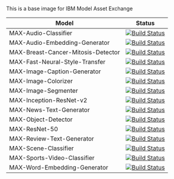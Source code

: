 This is a base image for IBM Model Asset Exchange

| Model               | Status                                                                                                                            |
|---------------------|-----------------------------------------------------------------------------------------------------------------------------------|
| MAX-Audio-Classifier| [![Build Status](https://travis-ci.com/IBM/MAX-Audio-Classifier.svg?branch=master)](https://travis-ci.com/IBM/MAX-Audio-Classifier) |
| MAX-Audio-Embedding-Generator | [![Build Status](https://travis-ci.com/IBM/MAX-Audio-Embedding-Generator.svg?branch=master)](https://travis-ci.com/IBM/MAX-Audio-Embedding-Generator) |
| MAX-Breast-Cancer-Mitosis-Detector | [![Build Status](https://travis-ci.com/IBM/MAX-Breast-Cancer-Mitosis-Detector.svg?branch=master)](https://travis-ci.com/IBM/MAX-Breast-Cancer-Mitosis-Detector) |
| MAX-Fast-Neural-Style-Transfer | [![Build Status](https://travis-ci.com/IBM/MAX-Fast-Neural-Style-Transfer.svg?branch=master)](https://travis-ci.com/IBM/MAX-Fast-Neural-Style-Transfer) |
| MAX-Image-Caption-Generator | [![Build Status](https://travis-ci.com/IBM/MAX-Image-Caption-Generator.svg?branch=master)](https://travis-ci.com/IBM/MAX-Image-Caption-Generator) |
| MAX-Image-Colorizer | [![Build Status](https://travis-ci.com/IBM/MAX-Image-Colorizer.svg?branch=master)](https://travis-ci.com/IBM/MAX-Image-Colorizer) |
| MAX-Image-Segmenter | [![Build Status](https://travis-ci.com/IBM/MAX-Image-Segmenter.svg?branch=master)](https://travis-ci.com/IBM/MAX-Image-Segmenter) |
| MAX-Inception-ResNet-v2 | [![Build Status](https://travis-ci.com/IBM/MAX-Inception-ResNet-v2.svg?branch=master)](https://travis-ci.com/IBM/MAX-Inception-ResNet-v2) |
| MAX-News-Text-Generator | [![Build Status](https://travis-ci.com/IBM/MAX-News-Text-Generator.svg?branch=master)](https://travis-ci.com/IBM/MAX-News-Text-Generator) |
| MAX-Object-Detector | [![Build Status](https://travis-ci.com/IBM/MAX-Object-Detector.svg?branch=master)](https://travis-ci.com/IBM/MAX-Object-Detector) |
| MAX-ResNet-50 | [![Build Status](https://travis-ci.com/IBM/MAX-ResNet-50.svg?branch=master)](https://travis-ci.com/IBM/MAX-ResNet-50) |
| MAX-Review-Text-Generator | [![Build Status](https://travis-ci.com/IBM/MAX-Review-Text-Generator.svg?branch=master)](https://travis-ci.com/IBM/MAX-Review-Text-Generator) |
| MAX-Scene-Classifier | [![Build Status](https://travis-ci.com/IBM/MAX-Scene-Classifier.svg?branch=master)](https://travis-ci.com/IBM/MAX-Scene-Classifier) |
| MAX-Sports-Video-Classifier | [![Build Status](https://travis-ci.com/IBM/MAX-Sports-Video-Classifier.svg?branch=master)](https://travis-ci.com/IBM/MAX-Sports-Video-Classifier) |
| MAX-Word-Embedding-Generator | [![Build Status](https://travis-ci.com/IBM/MAX-Word-Embedding-Generator.svg?branch=master)](https://travis-ci.com/IBM/MAX-Word-Embedding-Generator) |
